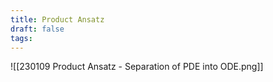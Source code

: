 ```yaml
---
title: Product Ansatz
draft: false
tags:
---
```

  

![[230109 Product Ansatz - Separation of PDE into ODE.png]]




